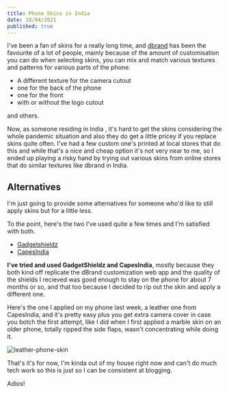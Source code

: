 ```yaml
---
title: Phone Skins in India
date: 18/04/2021
published: true
---
```


I've been a fan of skins for a really long time, and [dbrand](https://dbrand.com/) has been the favourite of a lot of people, mainly because of the
amount of customisation you can do when selecting skins, you can mix and match various textures and patterns for various parts of the phone.

- A different texture for the camera cutout
- one for the back of the phone
- one for the front
- with or without the logo cutout

and others.

Now, as someone residing in India , it's hard to get the skins considering the whole pandemic situation and also they do get a little pricey if you
replace skins quite often. I've had a few custom one's printed at local stores that do this and while that's a nice and cheap option it's not very
near to me, so I ended up playing a risky hand by trying out various skins from online stores that do similar textures like dbrand in India.

## Alternatives

I'm just going to provide some alternatives for someone who'd like to still apply skins but for a little less.

To the point, here's the two I've used quite a few times and I'm satisfied with both.

- [Gadgetshieldz](https://www.gadgetshieldz.com/)
- [CapesIndia](https://www.capesindia.com/)

**I've tried and used GadgetShieldz and CapesIndia**, mostly because they both kind off replicate the dBrand customization web app and the quality of
the shields I recieved was good enough to stay on the phone for about 7 months or so, and that too because I decided to rip out the skin and apply a
different one.

Here's the one I applied on my phone last week, a leather one from CapesIndia, and it's pretty easy plus you get extra camera cover in case you botch
the first attempt, like I did when I first applied a marble skin on an older phone, totally ripped the side flaps, wasn't concentrating while doing
it.

![leather-phone-skin](/assets/leather-phone-skin.png)

That's it's for now, I'm kinda out of my house right now and can't do much tech work so this is just so I can be consistent at blogging.

Adios!
